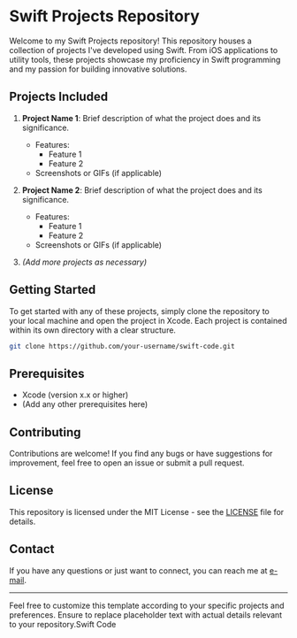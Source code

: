 
# Swift Projects Repository

Welcome to my Swift Projects repository! This repository houses a collection of projects I've developed using Swift. From iOS applications to utility tools, these projects showcase my proficiency in Swift programming and my passion for building innovative solutions.

## Projects Included

1. **Project Name 1**: Brief description of what the project does and its significance.
   - Features:
     - Feature 1
     - Feature 2
   - Screenshots or GIFs (if applicable)

2. **Project Name 2**: Brief description of what the project does and its significance.
   - Features:
     - Feature 1
     - Feature 2
   - Screenshots or GIFs (if applicable)

3. *(Add more projects as necessary)*

## Getting Started

To get started with any of these projects, simply clone the repository to your local machine and open the project in Xcode. Each project is contained within its own directory with a clear structure.

```bash
git clone https://github.com/your-username/swift-code.git
```

## Prerequisites

- Xcode (version x.x or higher)
- (Add any other prerequisites here)

## Contributing

Contributions are welcome! If you find any bugs or have suggestions for improvement, feel free to open an issue or submit a pull request.

## License

This repository is licensed under the MIT License - see the [LICENSE](LICENSE) file for details.

## Contact

If you have any questions or just want to connect, you can reach me at [e-mail](mailto:Jfri3s@Proton.me).

---

Feel free to customize this template according to your specific projects and preferences. Ensure to replace placeholder text with actual details relevant to your repository.Swift Code
